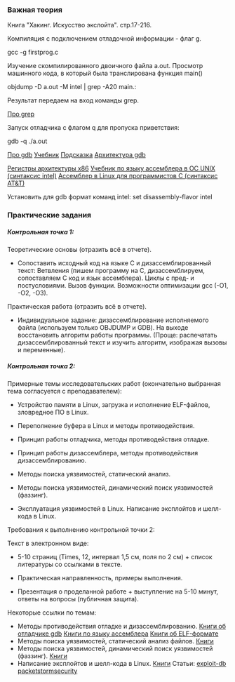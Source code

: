 
### Важная теория

Книга "Хакинг. Искусство экслойта". стр.17-216.


Компиляция с подключением отладочной информации - флаг g.

gcc -g firstprog.c 

Изучение скомпилированного двоичного файла a.out.
Просмотр машинного кода, в который была транслирована функция main()

objdump -D a.out -M intel | grep -A20 main.:

Результат передаем на вход команды grep. 

[Про grep](http://habrahabr.ru/post/229501/)

Запуск отладчика с флагом q для пропуска приветствия:

gdb -q ./a.out

[Про gdb](http://habrahabr.ru/post/181738/)
[Учебник](https://www.opennet.ru/docs/RUS/gdb/gdb_toc.html)
[Подсказка](http://users.ece.utexas.edu/~adnan/gdb-refcard.pdf)
[Архитектура gdb](http://www.aosabook.org/en/gdb.html)

[Регистры архитектуры x86](http://ccfit.nsu.ru/~kireev/lab2/lab2reg.htm)
[Учебник по языку ассемблера в ОС UNIX (синтаксис intel)](http://www.stolyarov.info/books/pdf/nasm_unix.pdf)
[Ассемблер в Linux для программистов C (синтаксис AT&T)](https://ru.wikibooks.org/wiki/%D0%90%D1%81%D1%81%D0%B5%D0%BC%D0%B1%D0%BB%D0%B5%D1%80_%D0%B2_Linux_%D0%B4%D0%BB%D1%8F_%D0%BF%D1%80%D0%BE%D0%B3%D1%80%D0%B0%D0%BC%D0%BC%D0%B8%D1%81%D1%82%D0%BE%D0%B2_C)

Установить для gdb формат команд intel:
set disassembly-flavor intel

### Практические задания

##### Контрольная точка 1:

Теоретические основы (отразить всё в отчете).

- Сопоставить исходный код на языке С и дизассемблированный текст:
Ветвления (пишем программу на С, дизассемблируем, сопоставляем С код и язык ассемблера). 
Циклы с пред- и постусловиями.
Вызов функции. 
Возможности оптимизации gcc (-O1, -O2, -O3). 

Практическая работа (отразить всё в отчете).

- Индивидуальное задание: дизассемблирование исполняемого файла (используем только OBJDUMP и GDB). На выходе восстановить алгоритм работы программы. (Проще: распечатать дизассемблированный текст и изучить алгоритм, изображая вызовы и переменные).

##### Контрольная точка 2:

Примерные темы исследовательских работ (окончательно выбранная тема согласуется с преподавателем):

- Устройство памяти в Linux, загрузка и исполнение ELF-файлов, зловредное ПО в Linux.

- Переполнение буфера в Linux и методы противодействия.

- Принцип работы отладчика, методы противодействия отладке.

- Принцип работы дизассемблера, методы противодействия дизассемблированию.

- Методы поиска уязвимостей, статический анализ.

- Методы поиска уязвимостей, динамический поиск уязвимостей (фаззинг).

- Эксплуатация уязвимостей в Linux. Написание эксплойтов и шелл-кода в Linux.

Требования к выполнению контрольной точки 2:

Текст в электронном виде:

- 5-10 страниц (Times, 12, интервал 1,5 см, поля по 2 см) + список литературы со ссылками в тексте. 

- Практическая направленность, примеры выполнения. 

- Презентация о проделанной работе + выступление на 5-10 минут, ответы на вопросы (публичная защита).

Некоторые ссылки по темам:

* Методы противодействия отладке и дизассемблированию. 
[Книги об отладчике gdb](https://goo.gl/R72TPH)
[Книги по языку ассемблера](https://goo.gl/MKfBGD)
[Книги об ELF-формате](https://goo.gl/poiuyR)
* Методы поиска уязвимостей, статический анализ файлов.
[Книги](https://goo.gl/etWwk0)
* Методы поиска уязвимостей, динамический поиск уязвимостей (фаззинг).
[Книги](https://goo.gl/etWwk0)
* Написание эксплойтов и шелл-кода в Linux.
[Книги](https://goo.gl/Q5wJv8)
Статьи: 
[exploit-db](https://www.exploit-db.com/papers/)
[packetstormsecurity](https://packetstormsecurity.com/files/tags/paper/)
